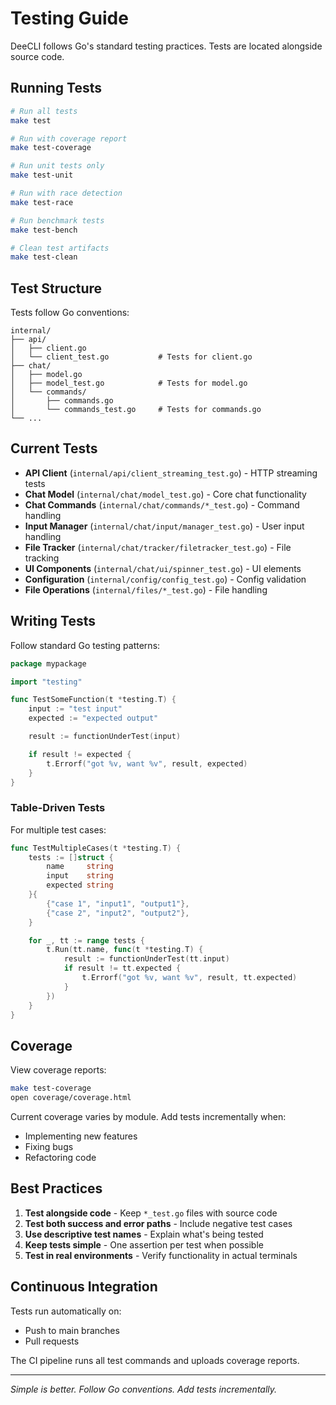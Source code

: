 # Testing Guide

DeeCLI follows Go's standard testing practices. Tests are located alongside source code.

## Running Tests

```bash
# Run all tests
make test

# Run with coverage report
make test-coverage

# Run unit tests only
make test-unit

# Run with race detection
make test-race

# Run benchmark tests
make test-bench

# Clean test artifacts
make test-clean
```

## Test Structure

Tests follow Go conventions:
```
internal/
├── api/
│   ├── client.go
│   └── client_test.go           # Tests for client.go
├── chat/
│   ├── model.go
│   ├── model_test.go            # Tests for model.go
│   └── commands/
│       ├── commands.go
│       └── commands_test.go     # Tests for commands.go
└── ...
```

## Current Tests

- **API Client** (`internal/api/client_streaming_test.go`) - HTTP streaming tests
- **Chat Model** (`internal/chat/model_test.go`) - Core chat functionality
- **Chat Commands** (`internal/chat/commands/*_test.go`) - Command handling
- **Input Manager** (`internal/chat/input/manager_test.go`) - User input handling
- **File Tracker** (`internal/chat/tracker/filetracker_test.go`) - File tracking
- **UI Components** (`internal/chat/ui/spinner_test.go`) - UI elements
- **Configuration** (`internal/config/config_test.go`) - Config validation
- **File Operations** (`internal/files/*_test.go`) - File handling

## Writing Tests

Follow standard Go testing patterns:

```go
package mypackage

import "testing"

func TestSomeFunction(t *testing.T) {
    input := "test input"
    expected := "expected output"

    result := functionUnderTest(input)

    if result != expected {
        t.Errorf("got %v, want %v", result, expected)
    }
}
```

### Table-Driven Tests

For multiple test cases:

```go
func TestMultipleCases(t *testing.T) {
    tests := []struct {
        name     string
        input    string
        expected string
    }{
        {"case 1", "input1", "output1"},
        {"case 2", "input2", "output2"},
    }

    for _, tt := range tests {
        t.Run(tt.name, func(t *testing.T) {
            result := functionUnderTest(tt.input)
            if result != tt.expected {
                t.Errorf("got %v, want %v", result, tt.expected)
            }
        })
    }
}
```

## Coverage

View coverage reports:
```bash
make test-coverage
open coverage/coverage.html
```

Current coverage varies by module. Add tests incrementally when:
- Implementing new features
- Fixing bugs
- Refactoring code

## Best Practices

1. **Test alongside code** - Keep `*_test.go` files with source code
2. **Test both success and error paths** - Include negative test cases
3. **Use descriptive test names** - Explain what's being tested
4. **Keep tests simple** - One assertion per test when possible
5. **Test in real environments** - Verify functionality in actual terminals

## Continuous Integration

Tests run automatically on:
- Push to main branches
- Pull requests

The CI pipeline runs all test commands and uploads coverage reports.

---

*Simple is better. Follow Go conventions. Add tests incrementally.*